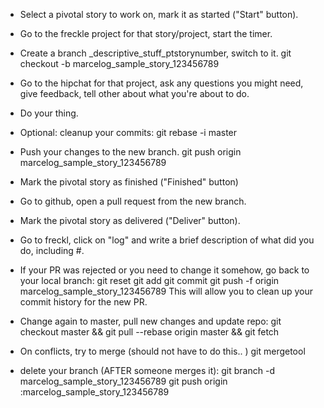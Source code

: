 + Select a pivotal story to work on, mark it as started ("Start" button).

+ Go to the freckle project for that story/project, start the timer.

+ Create a branch <username>_descriptive_stuff_ptstorynumber, switch to it.
  git checkout -b marcelog_sample_story_123456789

+ Go to the hipchat for that project, ask any questions you might need, give feedback, tell other about what you're about to do.

+ Do your thing.

+ Optional: cleanup your commits:
    git rebase -i master

+ Push your changes to the new branch.
  git push origin marcelog_sample_story_123456789

+ Mark the pivotal story as finished ("Finished" button)

+ Go to github, open a pull request from the new branch.

+ Mark the pivotal story as delivered ("Deliver" button).

+ Go to freckl, click on "log" and write a brief description of what did you do, including #<pt story number>.

+ If your PR was rejected or you need to change it somehow, go back to your local branch:
    git reset <sha of the last commit before your changes>
    git add <files>
    git commit
    git push -f origin marcelog_sample_story_123456789
This will allow you to clean up your commit history for the new PR.

+ Change again to master, pull new changes and update repo:
    git checkout master && git pull --rebase origin master && git fetch

+ On conflicts, try to merge (should not have to do this.. )
  git mergetool

+ delete your branch (AFTER someone merges it):
git branch -d marcelog_sample_story_123456789
git push origin :marcelog_sample_story_123456789
